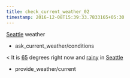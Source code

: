 ```yaml
---
title: check_current_weather_02
timestamp: 2016-12-08T15:39:33.7833165+05:30
---
```


[Seattle](city) weather
* ask_current_weather/conditions

< It is [65](temperature) degrees right now and [rainy](condition) in [Seattle](city)
* provide_weather/current
